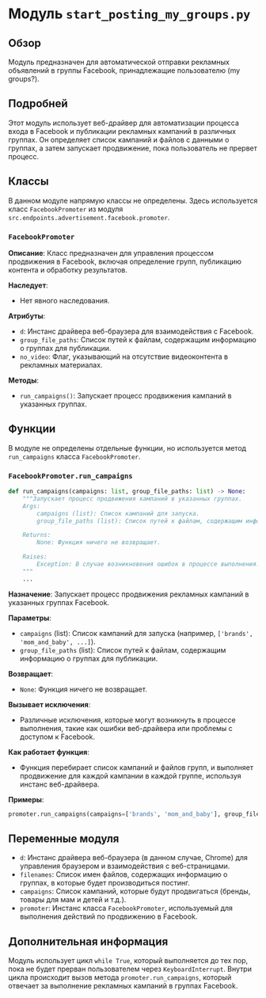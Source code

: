 # Модуль `start_posting_my_groups.py`

## Обзор

Модуль предназначен для автоматической отправки рекламных объявлений в группы Facebook, принадлежащие пользователю (my groups?).

## Подробней

Этот модуль использует веб-драйвер для автоматизации процесса входа в Facebook и публикации рекламных кампаний в различных группах. Он определяет список кампаний и файлов с данными о группах, а затем запускает продвижение, пока пользователь не прервет процесс.

## Классы

В данном модуле напрямую классы не определены. Здесь используется класс `FacebookPromoter` из модуля `src.endpoints.advertisement.facebook.promoter`.

### `FacebookPromoter`

**Описание**: Класс предназначен для управления процессом продвижения в Facebook, включая определение групп, публикацию контента и обработку результатов.

**Наследует**:

- Нет явного наследования.

**Атрибуты**:

- `d`: Инстанс драйвера веб-браузера для взаимодействия с Facebook.
- `group_file_paths`: Список путей к файлам, содержащим информацию о группах для публикации.
- `no_video`: Флаг, указывающий на отсутствие видеоконтента в рекламных материалах.

**Методы**:

- `run_campaigns()`: Запускает процесс продвижения кампаний в указанных группах.

## Функции

В модуле не определены отдельные функции, но используется метод `run_campaigns` класса `FacebookPromoter`.

### `FacebookPromoter.run_campaigns`

```python
def run_campaigns(campaigns: list, group_file_paths: list) -> None:
    """Запускает процесс продвижения кампаний в указанных группах.
    Args:
        campaigns (list): Список кампаний для запуска.
        group_file_paths (list): Список путей к файлам, содержащим информацию о группах.

    Returns:
        None: Функция ничего не возвращает.

    Raises:
        Exception: В случае возникновения ошибок в процессе выполнения.
    """
    ...
```

**Назначение**: Запускает процесс продвижения рекламных кампаний в указанных группах Facebook.

**Параметры**:
- `campaigns` (list): Список кампаний для запуска (например, `['brands', 'mom_and_baby', ...]`).
- `group_file_paths` (list): Список путей к файлам, содержащим информацию о группах для публикации.

**Возвращает**:
- `None`: Функция ничего не возвращает.

**Вызывает исключения**:
- Различные исключения, которые могут возникнуть в процессе выполнения, такие как ошибки веб-драйвера или проблемы с доступом к Facebook.

**Как работает функция**:
- Функция перебирает список кампаний и файлов групп, и выполняет продвижение для каждой кампании в каждой группе, используя инстанс веб-драйвера.

**Примеры**:

```python
promoter.run_campaigns(campaigns=['brands', 'mom_and_baby'], group_file_paths=['my_managed_groups.json'])
```

## Переменные модуля

- `d`: Инстанс драйвера веб-браузера (в данном случае, Chrome) для управления браузером и взаимодействия с веб-страницами.
- `filenames`: Список имен файлов, содержащих информацию о группах, в которые будет производиться постинг.
- `campaigns`: Список кампаний, которые будут продвигаться (бренды, товары для мам и детей и т.д.).
- `promoter`: Инстанс класса `FacebookPromoter`, используемый для выполнения действий по продвижению в Facebook.

## Дополнительная информация

Модуль использует цикл `while True`, который выполняется до тех пор, пока не будет прерван пользователем через `KeyboardInterrupt`. Внутри цикла происходит вызов метода `promoter.run_campaigns`, который отвечает за выполнение рекламных кампаний в группах Facebook.